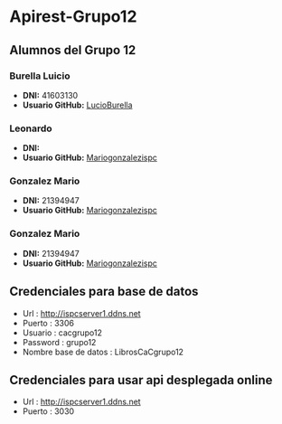 # Apirest-Grupo12

## Alumnos del Grupo 12

### Burella Luicio
- **DNI:** 41603130
- **Usuario GitHub:** [LucioBurella](https://github.com/LucioBurella)

### Leonardo
- **DNI:**
- **Usuario GitHub:** [Mariogonzalezispc](https://github.com/Mariogonzalezispc)

### Gonzalez Mario
- **DNI:** 21394947
- **Usuario GitHub:** [Mariogonzalezispc](https://github.com/Mariogonzalezispc)

### Gonzalez Mario
- **DNI:** 21394947
- **Usuario GitHub:** [Mariogonzalezispc](https://github.com/Mariogonzalezispc)






## Credenciales para base de datos 


- Url :    http://ispcserver1.ddns.net
- Puerto : 3306 
- Usuario : cacgrupo12
- Password : grupo12
- Nombre base de datos : LibrosCaCgrupo12

## Credenciales para usar api desplegada online 


- Url :    http://ispcserver1.ddns.net
- Puerto : 3030

